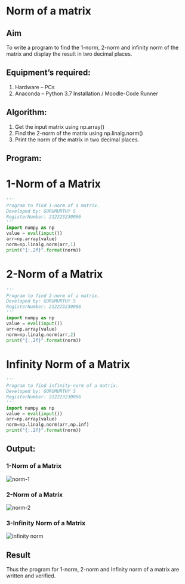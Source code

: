 # Norm of a matrix
## Aim
To write a program to find the 1-norm, 2-norm and infinity norm of the matrix and display the result in two decimal places.
## Equipment’s required:

1.	Hardware – PCs
2.	Anaconda – Python 3.7 Installation / Moodle-Code Runner
## Algorithm:

1. Get the input matrix using np.array()   
2. Find the 2-norm of the matrix using np.linalg.norm()
3. Print the norm of the matrix in two decimal places.

## Program:
# 1-Norm of a Matrix

```Python
'''
Program to find 1-norm of a matrix.
Developed by: GURUMURTHY S
RegisterNumber: 212223230066
'''
import numpy as np
value = eval(input())
arr=np.array(value)
norm=np.linalg.norm(arr,1)
print("{:.2f}".format(norm))
```

# 2-Norm of a Matrix
```python
'''
Program to find 2-norm of a matrix.
Developed by: GURUMURTHY S
RegisterNumber: 212223230066
'''
import numpy as np
value = eval(input())
arr=np.array(value)
norm=np.linalg.norm(arr,2)
print("{:.2f}".format(norm))
```
# Infinity Norm of a Matrix
```python
'''
Program to find infinity-norm of a matrix.
Developed by: GURUMURTHY S
RegisterNumber: 212223230066
'''
import numpy as np
value = eval(input())
arr=np.array(value)
norm=np.linalg.norm(arr,np.inf)
print("{:.2f}".format(norm))

```
## Output:
### 1-Norm of a Matrix

![norm-1](https://github.com/GURUMUR/Norm-of-a-matrix/assets/144895197/059c1f8b-2980-4635-b831-970dc7c679bb)

### 2-Norm of a Matrix
![norm-2](https://github.com/GURUMUR/Norm-of-a-matrix/assets/144895197/5f5fbab7-9b4b-456d-a1fc-c79a2b166020)

### 3-Infinity Norm of a Matrix
![infinity norm](https://github.com/GURUMUR/Norm-of-a-matrix/assets/144895197/a22d4499-5afd-4763-88b4-9c1cdab7ef12)

## Result
Thus the program for 1-norm, 2-norm and Infinity norm of a matrix are written and verified.
